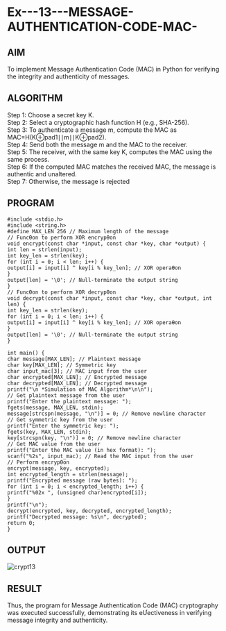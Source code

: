 # Ex---13---MESSAGE-AUTHENTICATION-CODE-MAC-
## AIM
To implement Message Authentication Code (MAC) in Python for verifying the
integrity and authenticity of messages.
## ALGORITHM
Step 1: Choose a secret key K.              
Step 2: Select a cryptographic hash function H (e.g., SHA-256).              
Step 3: To authenticate a message m, compute the MAC as
MAC=H(K⊕pad1∣∣m∣∣K⊕pad2).                
Step 4: Send both the message m and the MAC to the receiver.                       
Step 5: The receiver, with the same key K, computes the MAC using the same
process.                         
Step 6: If the computed MAC matches the received MAC, the message is
authentic and unaltered.                       
Step 7: Otherwise, the message is rejected                   
## PROGRAM
```
#include <stdio.h>
#include <string.h>
#define MAX_LEN 256 // Maximum length of the message
// FuncƟon to perform XOR encrypƟon
void encrypt(const char *input, const char *key, char *output) {
int len = strlen(input);
int key_len = strlen(key);
for (int i = 0; i < len; i++) {
output[i] = input[i] ^ key[i % key_len]; // XOR operaƟon
}
output[len] = '\0'; // Null-terminate the output string
}
// FuncƟon to perform XOR decrypƟon
void decrypt(const char *input, const char *key, char *output, int len) {
int key_len = strlen(key);
for (int i = 0; i < len; i++) {
output[i] = input[i] ^ key[i % key_len]; // XOR operaƟon
}
output[len] = '\0'; // Null-terminate the output string
}

int main() {
char message[MAX_LEN]; // Plaintext message
char key[MAX_LEN]; // Symmetric key
char input_mac[3]; // MAC input from the user
char encrypted[MAX_LEN]; // Encrypted message
char decrypted[MAX_LEN]; // Decrypted message
printf("\n *Simulation of MAC Algorithm*\n\n");
// Get plaintext message from the user
printf("Enter the plaintext message: ");
fgets(message, MAX_LEN, stdin);
message[strcspn(message, "\n")] = 0; // Remove newline character
// Get symmetric key from the user
printf("Enter the symmetric key: ");
fgets(key, MAX_LEN, stdin);
key[strcspn(key, "\n")] = 0; // Remove newline character
// Get MAC value from the user
printf("Enter the MAC value (in hex format): ");
scanf("%2s", input_mac); // Read the MAC input from the user
// Perform encrypƟon
encrypt(message, key, encrypted);
int encrypted_length = strlen(message);
printf("Encrypted message (raw bytes): ");
for (int i = 0; i < encrypted_length; i++) {
printf("%02x ", (unsigned char)encrypted[i]);
}
printf("\n");
decrypt(encrypted, key, decrypted, encrypted_length); 
printf("Decrypted message: %s\n", decrypted);
return 0;
}
```
## OUTPUT
![crypt13](https://github.com/user-attachments/assets/23a9433d-9f89-482f-a20e-b5abdf896f29)

## RESULT
Thus, the program for Message Authentication Code (MAC) cryptography was
executed successfully, demonstrating its eƯectiveness in verifying message
integrity and authenticity.

